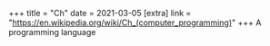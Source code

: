 +++
title = "Ch"
date = 2021-03-05
[extra]
link = "https://en.wikipedia.org/wiki/Ch_(computer_programming)"
+++
A programming language

